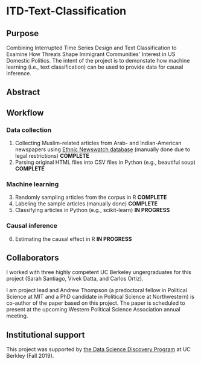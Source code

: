 # ITD-Text-Classification

## Purpose 

Combining Interrupted Time Series Design and Text Classification to Examine How Threats Shape Immigrant Communities' Interest in US Domestic Politics. The intent of the project is to demonstate how machine learning (i.e., text classification) can be used to provide data for causal inference. 

## Abstract 

## Workflow 

### Data collection 

1. Collecting Muslim-related articles from Arab- and Indian-American newspapers using [Ethnic Newswatch database](https://www.proquest.com/products-services/ethnic_newswatch.html) (manually done due to legal restrictions) **COMPLETE**
2. Parsing original HTML files into CSV files in Python (e.g., beautiful soup) **COMPLETE**

### Machine learning 

3. Randomly sampling articles from the corpus in R **COMPLETE**
4. Labeling the sample articles (manually done) **COMPLETE**
5. Classifying articles in Python (e.g., scikit-learn) **IN PROGRESS**

### Causal inference 

6. Estimating the causal effect in R **IN PROGRESS**

## Collaborators 
I worked with three highly competent UC Berkeley ungergraduates for this project (Sarah Santiago, Vivek Datta, and Carlos Ortiz). 

I am project lead and Andrew Thompson (a predoctoral fellow in Political Science at MIT and a PhD candidate in Political Science at Northwestern) is co-author of the paper based on this project. The paper is scheduled to present at the upcoming Western Political Science Association annual meeting. 

## Institutional support 
This project was supported by [the Data Science Discovery Program](https://data.berkeley.edu/research/discovery) at UC Berkley (Fall 2019).
